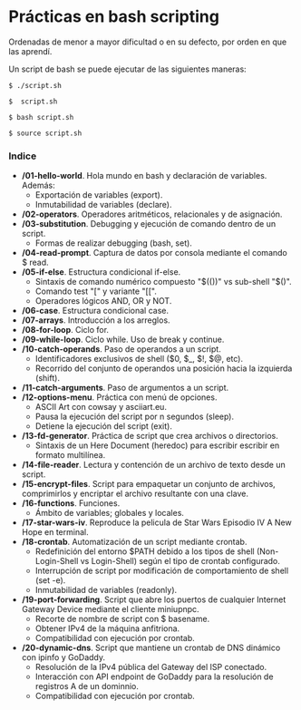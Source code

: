 # Prácticas en bash scripting

Ordenadas de menor a mayor dificultad o en su defecto, por orden en que las aprendí.

Un script de bash se puede ejecutar de las siguientes maneras:
```console
$ ./script.sh
```
```console
$  script.sh
```
```console
$ bash script.sh
```
```console
$ source script.sh
```

### Indice
- **/01-hello-world**. Hola mundo en bash y declaración de variables. Además:
    - Exportación de variables (export).
    - Inmutabilidad de variables (declare).
- **/02-operators**. Operadores aritméticos, relacionales y de asignación.
- **/03-substitution**. Debugging y ejecución de comando dentro de un script.
    - Formas de realizar debugging (bash, set).
- **/04-read-prompt**. Captura de datos por consola mediante el comando $ read.
- **/05-if-else**. Estructura condicional if-else.
    - Sintaxis de comando numérico compuesto "$(())" vs sub-shell "$()".
    - Comando test "[" y variante "[[".
    - Operadores lógicos AND, OR y NOT.
- **/06-case**. Estructura condicional case.
- **/07-arrays**. Introducción a los arreglos.
- **/08-for-loop**. Ciclo for.
- **/09-while-loop**. Ciclo while. Uso de break y continue.
- **/10-catch-operands**. Paso de operandos a un script.
    - Identificadores exclusivos de shell ($0, $_, $!, $@, etc).
    - Recorrido del conjunto de operandos una posición hacia la izquierda (shift).
- **/11-catch-arguments**. Paso de argumentos a un script.
- **/12-options-menu**. Práctica con menú de opciones.
    - ASCII Art con cowsay y asciiart.eu.
    - Pausa la ejecución del script por n segundos (sleep).
    - Detiene la ejecución del script (exit).
- **/13-fd-generator**. Práctica de script que crea archivos o directorios.
    - Sintaxis de un Here Document (heredoc) para escribir escribir en formato multilínea.
- **/14-file-reader**. Lectura y contención de un archivo de texto desde un script.
- **/15-encrypt-files**. Script para empaquetar un conjunto de archivos, comprimirlos y encriptar el archivo resultante con una clave.
- **/16-functions**. Funciones.
    - Ámbito de variables; globales y locales.
- **/17-star-wars-iv**. Reproduce la pelicula de Star Wars Episodio IV A New Hope en terminal.
- **/18-crontab**. Automatización de un script mediante crontab.
    - Redefinición del entorno $PATH debido a los tipos de shell (Non-Login-Shell vs Login-Shell) según el tipo de crontab configurado.
    - Interrupción de script por modificación de comportamiento de shell (set -e).
    - Inmutabilidad de variables (readonly).
- **/19-port-forwarding**. Script que abre los puertos de cualquier Internet Gateway Device mediante el cliente miniupnpc.
    - Recorte de nombre de script con $ basename.
    - Obtener IPv4 de la máquina anfitriona.
    - Compatibilidad con ejecución por crontab.
- **/20-dynamic-dns**. Script que mantiene un crontab de DNS dinámico con ipinfo y GoDaddy.
    - Resolución de la IPv4 pública del Gateway del ISP conectado.
    - Interacción con API endpoint de GoDaddy para la resolución de registros A de un dominnio.
    - Compatibilidad con ejecución por crontab.
